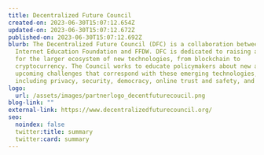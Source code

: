 ```yaml
---
title: Decentralized Future Council
created-on: 2023-06-30T15:07:12.654Z
updated-on: 2023-06-30T15:07:12.672Z
published-on: 2023-06-30T15:07:12.692Z
blurb: The Decentralized Future Council (DFC) is a collaboration between the
  Internet Education Foundation and FFDW. DFC is dedicated to raising awareness
  for the larger ecosystem of new technologies, from blockchain to
  cryptocurrency. The Council works to educate policymakers about new and
  upcoming challenges that correspond with these emerging technologies,
  including privacy, security, democracy, online trust and safety, and more.
logo:
  url: /assets/images/partnerlogo_decentfuturecoucil.png
blog-link: ""
external-link: https://www.decentralizedfuturecouncil.org/
seo:
  noindex: false
  twitter:title: summary
  twitter:card: summary
---
```

